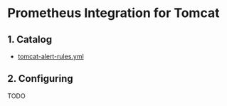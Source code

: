 # Prometheus Integration for Tomcat

## 1. Catalog

- [tomcat-alert-rules.yml](tomcat-alert-rules.yml)

## 2. Configuring

TODO

